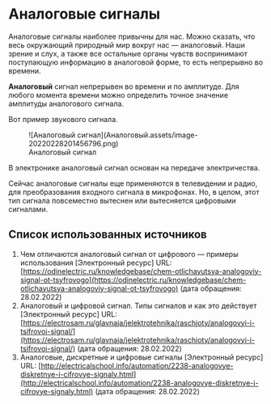 # Аналоговые сигналы

Аналоговые сигналы наиболее привычны для нас. Можно сказать, что весь окружающий природный мир вокруг нас — аналоговый. Наши зрение и слух, а также все остальные органы чувств воспринимают поступающую информацию в аналоговой форме, то есть непрерывно во времени. 

**Аналоговый** сигнал непрерывен во времени и по амплитуде. Для любого момента времени можно определить точное значение амплитуды аналогового сигнала.

Вот пример звукового сигнала.

<figure markdown>
  ![Аналоговый сигнал](Аналоговый.assets/image-20220228201456796.png)
  <figcaption>Аналоговый сигнал</figcaption>
</figure>

В электронике аналоговый сигнал основан на передаче электричества.

Сейчас аналоговые сигналы еще применяются в телевидении и радио, для преобразования входного сигнала в микрофонах. Но, в целом, этот тип сигнала повсеместно вытеснен или вытесняется цифровыми сигналами.

## Список использованных источников

1. Чем отличаются аналоговый сигнал от цифрового — примеры использования [Электронный ресурс] URL: [https://odinelectric.ru/knowledgebase/chem-otlichayutsya-analogoviy-signal-ot-tsyfrovogo](https://odinelectric.ru/knowledgebase/chem-otlichayutsya-analogoviy-signal-ot-tsyfrovogo) (дата обращения: 28.02.2022)
1. Аналоговый и цифровой сигнал. Типы сигналов и как это действует [Электронный ресурс] URL: [https://electrosam.ru/glavnaja/jelektrotehnika/raschjoty/analogovyi-i-tsifrovoi-signal/](https://electrosam.ru/glavnaja/jelektrotehnika/raschjoty/analogovyi-i-tsifrovoi-signal/) (дата обращения: 28.02.2022)
1. Аналоговые, дискретные и цифровые сигналы [Электронный ресурс] URL: [http://electricalschool.info/automation/2238-analogovye-diskretnye-i-cifrovye-signaly.html](http://electricalschool.info/automation/2238-analogovye-diskretnye-i-cifrovye-signaly.html) (дата обращения: 28.02.2022)